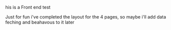 
his is a Front end test

Just for fun i've completed the layout for the 4 pages, so maybe i'll add data feching and beahavous to it later

